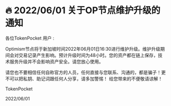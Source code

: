 # 🔥 2022/06/01 关于OP节点维护升级的通知

各位TokenPocket 用户 : &#x20;

Optimism节点将于新加坡时间2022年06月01日16:30进行维护升级。维护升级期间会对交易记录产生影响。预计升级时间为48小时。您的资产都在链上保存，技术服务升级并不会影响资产安全。请您放心使用。&#x20;

请您也不要相信任何自称官方的人员，任何直接与您联系、沟通的，都是骗子！更不可以把私钥、助记词跟任何人分享，请多加警惕！ 给您带来的不便敬请谅解！



TokenPocket&#x20;

2022/06/01
